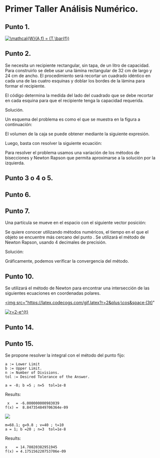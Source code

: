 # Primer Taller Análisis Numérico.

## Punto 1. 

<a href="https://www.codecogs.com/eqnedit.php?latex=\mathcal{W}(A,f)&space;=&space;(T,\bar{f})" target="_blank"><img src="https://latex.codecogs.com/gif.latex?\mathcal{W}(A,f)&space;=&space;(T,\bar{f})" title="\mathcal{W}(A,f) = (T,\bar{f})" /></a>

## Punto 2. 

Se necesita un recipiente rectangular, sin tapa, de un litro de capacidad. Para construirlo se debe usar una lámina rectangular de 32 cm de largo y 24 cm de ancho. El procedimiento será recortar un cuadrado idéntico en cada una de las cuatro esquinas y doblar los bordes de la lámina para formar el recipiente. 

El código determina la medida del lado del cuadrado que se debe recortar en cada esquina para que el recipiente tenga la capacidad requerida. 

Solución. 

Un esquema del problema es como el que se muestra en la figura a continuación: 


El volumen de la caja se puede obtener mediante la siguiente expresión. 

Luego, basta con resolver la siguiente ecuación: 

Para resolver el problema usamos una variación de los métodos de bisecciones y Newton Rapson que permita aproximarse a la solución por la izquierda.

## Punto 3 o 4 o 5.  

## Punto 6. 
 
## Punto 7.  
Una partícula se mueve en el espacio con el siguiente vector posición: 

Se quiere conocer utilizando métodos numéricos, el tiempo en el que el objeto se encuentre más cercano del punto . Se utilizará el método de Newton Rapson, usando 4 decimales de precisión. 

Solución: 


Gráficamente, podemos verificar la convergencia del método. 



## Punto 10.

Se utilizará el método de Newton para encontrar una intersección de las siguientes ecuaciones en coordenadas polares. 

<a href="https://www.codecogs.com/eqnedit.php?latex=r=2&plus;\cos&space;(3t)" target="_blank"><img src="https://latex.codecogs.com/gif.latex?r=2&plus;\cos&space;(3t)"

<a href="https://www.codecogs.com/eqnedit.php?latex=r=2-e^{t}" target="_blank"><img src="https://latex.codecogs.com/gif.latex?r=2-e^{t}" title="r=2-e^{t}" /></a>
                                                                                              



## Punto 14. 

## Punto 15. 

Se propone resolver la integral con el método del punto fijo: 




```
a := Lower Limit 
b := Upper Limit. 
n := Number of Divisions. 
tol := Desired Tolerance of the Answer. 
```



```
a = -8; b =5 ; n=5  tol=1e-8
```
Results: 
```
 x   = -6.000000000983039
f(x) =  8.847354849706364e-09 
```

<img src="https://latex.codecogs.com/svg.latex?\Large&space; f(c)=\frac{gm}{c}(1-e^{-(\frac{c}{m})t)})-v(t)"/>

```
m=68.1; g=9.8 ; v=40 ; t=10
a = 1; b =20 ; n=3  tol=1e-8
```
Results: 
```
x    = 14.78020382951945
f(x) = 4.175156220753706e-09
```



